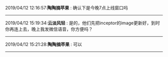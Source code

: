 2019/04/12 12:16:57:**陶陶摘苹果** : 确认下是今晚7点上线窗口吗
*************************************************************************************
2019/04/12 15:19:34:**云淡风轻** : 是的，他们先把inceptor的image更新好，到时你再连上去，晚上我发微信语音，你方便吗？
*************************************************************************************
2019/04/12 15:21:28:**陶陶摘苹果** : 可以
*************************************************************************************
